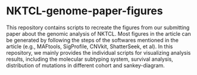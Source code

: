 # NKTCL-genome-paper-figures
This repository contains scripts to recreate the figures from our submitting paper about the genomic analysis of NKTCL.
Most figures in the article can be generated by following the steps of the softwares mentioned in the article (e.g., MAFtools, SigProfile, CNVkit, ShatterSeek, et al). In this repository, we mainly provides the individual scripts for visualizing analysis results, including the molecular subtyping system, survival analysis, distribution of mutations in different cohort and sankey-diagram.
